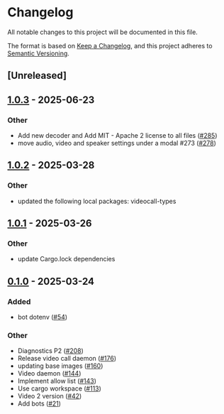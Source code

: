# Changelog

All notable changes to this project will be documented in this file.

The format is based on [Keep a Changelog](https://keepachangelog.com/en/1.0.0/),
and this project adheres to [Semantic Versioning](https://semver.org/spec/v2.0.0.html).

## [Unreleased]

## [1.0.3](https://github.com/security-union/videocall-rs/compare/bot-v1.0.2...bot-v1.0.3) - 2025-06-23

### Other

- Add new decoder and Add MIT - Apache 2 license to all files ([#285](https://github.com/security-union/videocall-rs/pull/285))
- move audio, video and speaker settings under a modal #273 ([#278](https://github.com/security-union/videocall-rs/pull/278))

## [1.0.2](https://github.com/security-union/videocall-rs/compare/bot-v1.0.1...bot-v1.0.2) - 2025-03-28

### Other

- updated the following local packages: videocall-types

## [1.0.1](https://github.com/security-union/videocall-rs/compare/bot-v1.0.0...bot-v1.0.1) - 2025-03-26

### Other

- update Cargo.lock dependencies

## [0.1.0](https://github.com/security-union/videocall-rs/releases/tag/bot-v0.1.0) - 2025-03-24

### Added

- bot dotenv ([#54](https://github.com/security-union/videocall-rs/pull/54))

### Other

- Diagnostics P2 ([#208](https://github.com/security-union/videocall-rs/pull/208))
- Release video call daemon ([#176](https://github.com/security-union/videocall-rs/pull/176))
- updating base images ([#160](https://github.com/security-union/videocall-rs/pull/160))
- Video daemon ([#144](https://github.com/security-union/videocall-rs/pull/144))
- Implement allow list ([#143](https://github.com/security-union/videocall-rs/pull/143))
- Use cargo workspace ([#113](https://github.com/security-union/videocall-rs/pull/113))
- Video 2 version ([#42](https://github.com/security-union/videocall-rs/pull/42))
- Add bots ([#21](https://github.com/security-union/videocall-rs/pull/21))
